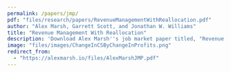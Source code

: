 ```yaml
---
permalink: /papers/jmp/
pdf: "files/research/papers/RevenueManagementWithReallocation.pdf"
author: "Alex Marsh, Garrett Scott, and Jonathan W. Williams"
title: "Revenue Management With Reallocation"
description: 'Download Alex Marsh''s job market paper titled, "Revenue Management With Realloaction" by Alex Marsh, Garrett Scott, and Jonathan Williams'
image: "files/images/ChangeInCSByChangeInProfits.png"
redirect_from: 
  - "https://alexmarsh.io/files/AlexMarshJMP.pdf"
---
```

